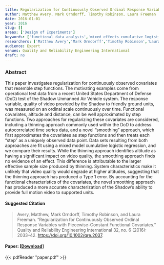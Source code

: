 ```yaml
---
title: Regularization for Continuously Observed Ordinal Response Variables with Piecewise-Constant Functional Predictors
author: Matthew Avery, Mark Orndorff, Timothy Robinson, Laura Freeman
date: 2016-01-01
year: 2016
slug: []
areas: ['Design of Experiments']
keywords: ['functional data analysis','mixed effects cumulative logistic regression']
researchers: ['Matthew Avery','Mark Orndorff','Timothy Robinson','Laura Freeman']
audience: Expert
venues: Quality and Reliability Engineering International
draft: no
---
```




### Abstract
This paper investigates regularization for continuously observed covariates that resemble step functions. The motivating examples come from operational test data from a recent United States Department of Defense (DoD) test of the Shadow Unmanned Air Vehicle system. The response variable, quality of video provided by the Shadow to friendly ground units, was measured on an ordinal scale continuously over time. Functional covariates, altitude and distance, can be well approximated by step functions. Two approaches for regularizing these covariates are considered, including a thinning approach commonly used within the DoD to address autocorrelated time series data, and a novel “smoothing” approach, which first approximates the covariates as step functions and then treats each “step” as a uniquely observed data point. Data sets resulting from both approaches are fit using a mixed model cumulative logistic regression, and we compare their results. While the thinning approach identifies altitude as having a significant impact on video quality, the smoothing approach finds no evidence of an effect. This difference is attributable to the larger effective sample size produced by thinning. System characteristics make it unlikely that video quality would degrade at higher altitudes, suggesting that the thinning approach has produced a Type 1 error. By accounting for the functional characteristics of the covariates, the novel smoothing approach has produced a more accurate characterization of the Shadow’s ability to provide full motion video to supported units.

#### Suggested Citation
> Avery, Matthew, Mark Orndorff, Timothy Robinson, and Laura Freeman. “Regularization for Continuously Observed Ordinal Response Variables with Piecewise-Constant Functional Covariates.” Quality and Reliability Engineering International 32, no. 6 (2016): 2033–42. https://doi.org/10.1002/qre.2037.



#### Paper: [[Download](paper.pdf)]
{{< pdfReader "paper.pdf" >}}


